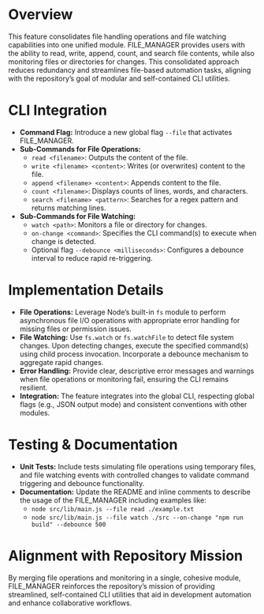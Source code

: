 # Overview
This feature consolidates file handling operations and file watching capabilities into one unified module. FILE_MANAGER provides users with the ability to read, write, append, count, and search file contents, while also monitoring files or directories for changes. This consolidated approach reduces redundancy and streamlines file-based automation tasks, aligning with the repository’s goal of modular and self-contained CLI utilities.

# CLI Integration
- **Command Flag:** Introduce a new global flag `--file` that activates FILE_MANAGER.
- **Sub-Commands for File Operations:**
  - `read <filename>`: Outputs the content of the file.
  - `write <filename> <content>`: Writes (or overwrites) content to the file.
  - `append <filename> <content>`: Appends content to the file.
  - `count <filename>`: Displays counts of lines, words, and characters.
  - `search <filename> <pattern>`: Searches for a regex pattern and returns matching lines.
- **Sub-Commands for File Watching:**
  - `watch <path>`: Monitors a file or directory for changes.
  - `on-change <command>`: Specifies the CLI command(s) to execute when change is detected.
  - Optional flag `--debounce <milliseconds>`: Configures a debounce interval to reduce rapid re-triggering.

# Implementation Details
- **File Operations:** Leverage Node’s built-in `fs` module to perform asynchronous file I/O operations with appropriate error handling for missing files or permission issues.
- **File Watching:** Use `fs.watch` or `fs.watchFile` to detect file system changes. Upon detecting changes, execute the specified command(s) using child process invocation. Incorporate a debounce mechanism to aggregate rapid changes.
- **Error Handling:** Provide clear, descriptive error messages and warnings when file operations or monitoring fail, ensuring the CLI remains resilient.
- **Integration:** The feature integrates into the global CLI, respecting global flags (e.g., JSON output mode) and consistent conventions with other modules.

# Testing & Documentation
- **Unit Tests:** Include tests simulating file operations using temporary files, and file watching events with controlled changes to validate command triggering and debounce functionality.
- **Documentation:** Update the README and inline comments to describe the usage of the FILE_MANAGER including examples like:
  - `node src/lib/main.js --file read ./example.txt`
  - `node src/lib/main.js --file watch ./src --on-change "npm run build" --debounce 500`

# Alignment with Repository Mission
By merging file operations and monitoring in a single, cohesive module, FILE_MANAGER reinforces the repository’s mission of providing streamlined, self-contained CLI utilities that aid in development automation and enhance collaborative workflows.